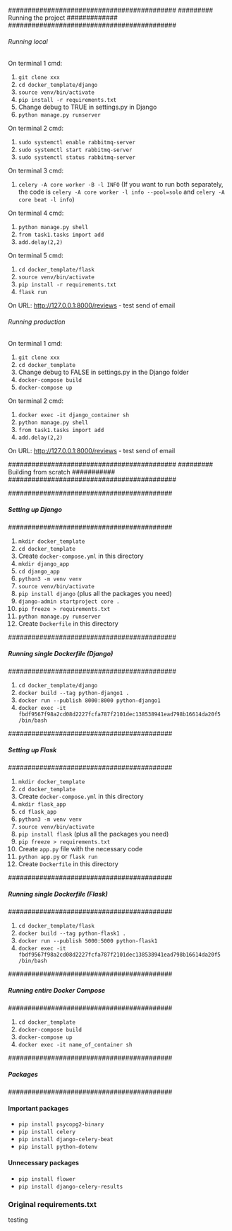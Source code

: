 ###########################################
######### Running the project #############
###########################################


###### Running local ###### 

On terminal 1 cmd:
1. `git clone xxx`
2. `cd docker_template/django`
3. `source venv/bin/activate`
4. `pip install -r requirements.txt`
5. Change debug to TRUE in settings.py in Django
6. `python manage.py runserver`

On terminal 2 cmd:
1. `sudo systemctl enable rabbitmq-server`
2. `sudo systemctl start rabbitmq-server`
3. `sudo systemctl status rabbitmq-server`

On terminal 3 cmd:
1. `celery -A core worker -B -l INFO` (If you want to run both separately, the code is `celery -A core worker -l info --pool=solo` and `celery -A core beat -l info`)

On terminal 4 cmd:
1. `python manage.py shell`
2. `from task1.tasks import add`
3. `add.delay(2,2)`

On terminal 5 cmd:
1. `cd docker_template/flask`
2. `source venv/bin/activate`
3. `pip install -r requirements.txt`
4. `flask run`

On URL: http://127.0.0.1:8000/reviews - test send of email


###### Running production ###### 

On terminal 1 cmd:
1. `git clone xxx`
2. `cd docker_template`
3. Change debug to FALSE in settings.py in the Django folder
4. `docker-compose build`
5. `docker-compose up`

On terminal 2 cmd:
1. `docker exec -it django_container sh`
2. `python manage.py shell`
3. `from task1.tasks import add`
4. `add.delay(2,2)`

On URL: http://127.0.0.1:8000/reviews - test send of email


###########################################
######### Building from scratch ###########
###########################################


##########################################
##### Setting up Django ##################
##########################################
1. `mkdir docker_template`
2. `cd docker_template`
3. Create `docker-compose.yml` in this directory
4. `mkdir django_app`
5. `cd django_app`
6. `python3 -m venv venv`
7. `source venv/bin/activate`
8. `pip install django` (plus all the packages you need)
9. `django-admin startproject core .`
10. `pip freeze > requirements.txt`
11. `python manage.py runserver`
12. Create `Dockerfile` in this directory

###########################################
##### Running single Dockerfile (Django) ##
###########################################
1. `cd docker_template/django`
2. `docker build --tag python-django1 .`
3. `docker run --publish 8000:8000 python-django1`
4. `docker exec -it fbdf9567f98a2cd08d2227fcfa787f2101dec138538941ead798b16614da20f5 /bin/bash`

##########################################
##### Setting up Flask ###################
##########################################
1. `mkdir docker_template`
2. `cd docker_template`
3. Create `docker-compose.yml` in this directory
4. `mkdir flask_app`
5. `cd flask_app`
6. `python3 -m venv venv`
7. `source venv/bin/activate`
8. `pip install flask` (plus all the packages you need)
9. `pip freeze > requirements.txt`
10. Create `app.py` file with the necessary code
11. `python app.py` or `flask run`
12. Create `Dockerfile` in this directory

##########################################
##### Running single Dockerfile (Flask) ##
##########################################
1. `cd docker_template/flask`
2. `docker build --tag python-flask1 .`
3. `docker run --publish 5000:5000 python-flask1`
4. `docker exec -it fbdf9567f98a2cd08d2227fcfa787f2101dec138538941ead798b16614da20f5 /bin/bash`

##########################################
##### Running entire Docker Compose ######
##########################################
1. `cd docker_template`
2. `docker-compose build`
3. `docker-compose up`
4. `docker exec -it name_of_container sh`

##########################################
##### Packages ###########################
##########################################
#### Important packages
- `pip install psycopg2-binary`
- `pip install celery`
- `pip install django-celery-beat`
- `pip install python-dotenv`

#### Unnecessary packages
- `pip install flower`
- `pip install django-celery-results`

### Original requirements.txt
testing